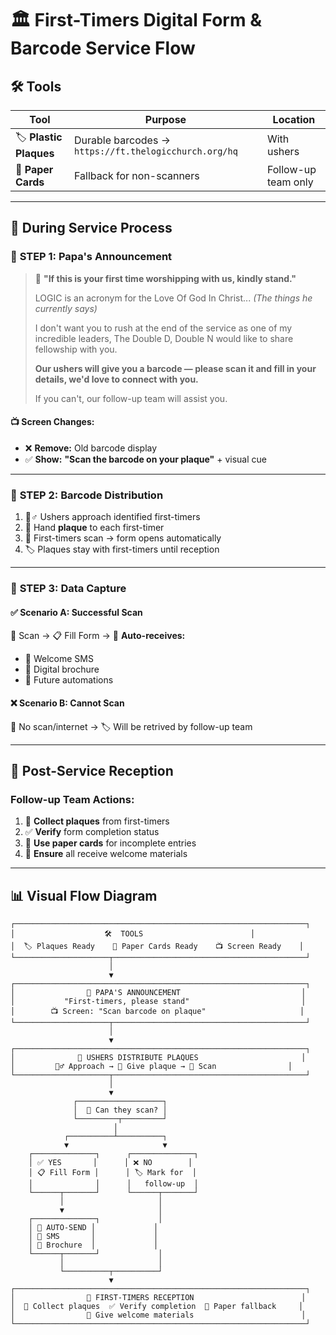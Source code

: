 # 🏛️ First-Timers Digital Form & Barcode Service Flow

## 🛠️ Tools

| Tool                   | Purpose                                               | Location            |
| ---------------------- | ----------------------------------------------------- | ------------------- |
| 🏷️ **Plastic Plaques** | Durable barcodes → `https://ft.thelogicchurch.org/hq` | With ushers         |
| 📄 **Paper Cards**     | Fallback for non-scanners                             | Follow-up team only |

---

## 🎯 During Service Process

### 🎤 **STEP 1: Papa's Announcement**

> 📢 **"If this is your first time worshipping with us, kindly stand."**
>
> LOGIC is an acronym for the Love Of God In Christ...
> _(The things he currently says)_
>
> I don't want you to rush at the end of the service as one of my incredible leaders, The Double D, Double N would like to share fellowship with you.
>
> **Our ushers will give you a barcode — please scan it and fill in your details, we'd love to connect with you.**
>
> If you can't, our follow-up team will assist you.

#### 📺 Screen Changes:

- ❌ **Remove:** Old barcode display
- ✅ **Show:** **"Scan the barcode on your plaque"** + visual cue

---

### 👥 **STEP 2: Barcode Distribution**

1. 🚶♂️ Ushers approach identified first-timers
2. 🤝 Hand **plaque** to each first-timer
3. 📱 First-timers scan → form opens automatically
4. 🏷️ Plaques stay with first-timers until reception

---

### 📝 **STEP 3: Data Capture**

#### ✅ **Scenario A: Successful Scan**

📱 Scan → 📋 Fill Form → 🎉 **Auto-receives:**

- 💬 Welcome SMS
- 📖 Digital brochure
- 🔄 Future automations

#### ❌ **Scenario B: Cannot Scan**

🚫 No scan/internet → 🏷️ Will be retrived by follow-up team

---

## 🤝 Post-Service Reception

### Follow-up Team Actions:

1. 🔄 **Collect plaques** from first-timers
2. ✅ **Verify** form completion status
3. 📄 **Use paper cards** for incomplete entries
4. 🎁 **Ensure** all receive welcome materials

---

## 📊 Visual Flow Diagram

```
┌─────────────────────────────────────────────────────────────────┐
│                    🛠️  TOOLS                        │
│  🏷️ Plaques Ready    📄 Paper Cards Ready    📺 Screen Ready    │
└─────────────────────┬───────────────────────────────────────────┘
                      │
                      ▼
┌─────────────────────────────────────────────────────────────────┐
│                🎤 PAPA'S ANNOUNCEMENT                           │
│           "First-timers, please stand"                         │
│        📺 Screen: "Scan barcode on plaque"                     │
└─────────────────────┬───────────────────────────────────────────┘
                      │
                      ▼
┌─────────────────────────────────────────────────────────────────┐
│              👥 USHERS DISTRIBUTE PLAQUES                       │
│         🚶♂️ Approach → 🤝 Give plaque → 📱 Scan                │
└─────────────────────┬───────────────────────────────────────────┘
                      │
                      ▼
              ┌───────────────────┐
              │  📱 Can they scan? │
              └─────────┬─────────┘
                       │
            ┌──────────┴──────────┐
            ▼                     ▼
    ┌──────────────┐      ┌──────────────┐
    │ ✅ YES       │      │ ❌ NO        │
    │ 📋 Fill Form │      │ 🏷️ Mark for  │
    │              │      │   follow-up  │
    └──────┬───────┘      └──────┬───────┘
           │                     │
           ▼                     │
    ┌──────────────┐             │
    │ 🎉 AUTO-SEND │             │
    │ 💬 SMS       │             │
    │ 📖 Brochure  │             │
    └──────┬───────┘             │
           │                     │
           └──────────┬──────────┘
                      ▼
┌─────────────────────────────────────────────────────────────────┐
│                🤝 FIRST-TIMERS RECEPTION                        │
│  🔄 Collect plaques  ✅ Verify completion  📄 Paper fallback     │
│                🎁 Give welcome materials                        │
└─────────────────────────────────────────────────────────────────┘
```

<!-- ---

## 🎯 Quick Reference Guide

| Phase             | Key Action            | Responsible    | Tools Needed   |
| ----------------- | --------------------- | -------------- | -------------- |
| **🛠️ Setup**      | Prepare tools         | Ushers/Tech    | Plaques, Cards |
| **🎤 Announce**   | Identify first-timers | Papa           | Screen display |
| **👥 Distribute** | Give plaques          | Ushers         | Plaques        |
| **📝 Capture**    | Scan & fill           | First-timers   | Phones         |
| **🤝 Reception**  | Collect & verify      | Follow-up team | Paper cards    | -->

<!-- ---

## ⚡ Success Tracking

- 📊 **Digital completion rate**: Scans vs. manual entries
- ⏱️ **Process efficiency**: Time from announcement to completion
- 🎯 **Follow-up success**: Contact rate within 48 hours -->
